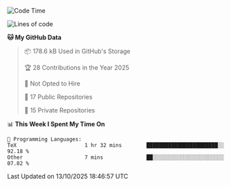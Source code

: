 <!--START_SECTION:waka-->
![Code Time](http://img.shields.io/badge/Code%20Time-1%2C145%20hrs%2043%20mins-blue)

![Lines of code](https://img.shields.io/badge/From%20Hello%20World%20I%27ve%20Written-225.4%20thousand%20lines%20of%20code-blue)

**🐱 My GitHub Data** 

> 📦 178.6 kB Used in GitHub's Storage 
 > 
> 🏆 28 Contributions in the Year 2025
 > 
> 🚫 Not Opted to Hire
 > 
> 📜 17 Public Repositories 
 > 
> 🔑 15 Private Repositories 
 > 
📊 **This Week I Spent My Time On** 

```text
💬 Programming Languages: 
TeX                      1 hr 32 mins        ███████████████████████░░   92.18 % 
Other                    7 mins              ██░░░░░░░░░░░░░░░░░░░░░░░   07.82 % 
```


 Last Updated on 13/10/2025 18:46:57 UTC
<!--END_SECTION:waka-->
